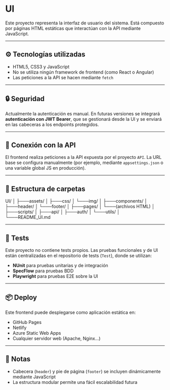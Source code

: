 ﻿# UI

Este proyecto representa la interfaz de usuario del sistema. Está compuesto por páginas HTML estáticas que interactúan con la API mediante JavaScript.

---

## ⚙️ Tecnologías utilizadas

- HTML5, CSS3 y JavaScript
- No se utiliza ningún framework de frontend (como React o Angular)
- Las peticiones a la API se hacen mediante `fetch`

---

## 🔒 Seguridad

Actualmente la autenticación es manual. En futuras versiones se integrará **autenticación con JWT Bearer**, que se gestionará desde la UI y se enviará en las cabeceras a los endpoints protegidos.

---

## 🔗 Conexión con la API

El frontend realiza peticiones a la API expuesta por el proyecto `API`. La URL base se configura manualmente (por ejemplo, mediante `appsettings.json` o una variable global JS en producción).

---

## 📁 Estructura de carpetas

UI/
│
├───assets/
│ ├───css/
│ └───img/
│
├───components/
│ ├───header/
│ └───footer/
│
├───pages/
│ └───(archivos HTML)
│
├───scripts/
│ ├───api/
│ ├───auth/
│ └───utils/
│
└───README_UI.md


---

## 🧪 Tests

Este proyecto no contiene tests propios. Las pruebas funcionales y de UI están centralizadas en el repositorio de tests (`Test`), donde se utilizan:

- **NUnit** para pruebas unitarias y de integración
- **SpecFlow** para pruebas BDD
- **Playwright** para pruebas E2E sobre la UI

---

## 📦 Deploy

Este frontend puede desplegarse como aplicación estática en:

- GitHub Pages
- Netlify
- Azure Static Web Apps
- Cualquier servidor web (Apache, Nginx…)

---

## 📝 Notas

- Cabecera (`header`) y pie de página (`footer`) se incluyen dinámicamente mediante JavaScript
- La estructura modular permite una fácil escalabilidad futura
